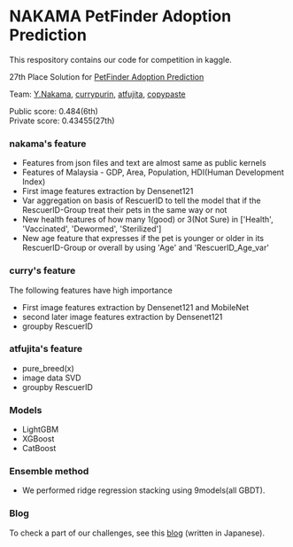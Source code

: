 # NAKAMA PetFinder Adoption Prediction


This respository contains our code for competition in kaggle.

27th Place Solution for [PetFinder Adoption Prediction](https://www.kaggle.com/c/petfinder-adoption-prediction "PetFinder Adoption Prediction")

Team: [Y.Nakama](https://www.kaggle.com/yasufuminakama "Y.Nakama"),   [currypurin](https://www.kaggle.com/currypurin "currypurin"),   [atfujita](https://www.kaggle.com/atsunorifujita "atfujita"),   [copypaste](https://www.kaggle.com/copypaste0122 "copypaste")

Public score: 0.484(6th)    
Private score: 0.43455(27th)


### nakama's feature
* Features from json files and text are almost same as public kernels
* Features of Malaysia - GDP, Area, Population, HDI(Human Development Index)
* First image features extraction by Densenet121
* Var aggregation on basis of RescuerID to tell the model that if the RescuerID-Group treat their pets in the same way or not
* New health features of how many 1(good) or 3(Not Sure) in ['Health', 'Vaccinated', 'Dewormed', 'Sterilized']
* New age feature that expresses if the pet is younger or older in its RescuerID-Group or overall by using 'Age' and 'RescuerID_Age_var'


### curry's feature
The following features have high importance
* First image features extraction by Densenet121 and MobileNet
* second later image features extraction by Densenet121
* groupby RescuerID


### atfujita's feature
* pure_breed(x)
* image data SVD
* groupby RescuerID


### Models
* LightGBM
* XGBoost
* CatBoost


### Ensemble method
* We performed ridge regression stacking using 9models(all GBDT).


### Blog
To check a part of our challenges, see this [blog](https://nmaviv.hatenablog.com/entry/2019/04/10/233211) (written in Japanese).
